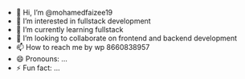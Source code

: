 - 👋 Hi, I’m @mohamedfaizee19
- 👀 I’m interested in fullstack development
- 🌱 I’m currently learning fullstack
- 💞️ I’m looking to collaborate on frontend and backend development
- 📫 How to reach me by wp 8660838957
- 😄 Pronouns: ...
- ⚡ Fun fact: ...

<!---
mohamedfaizee19/mohamedfaizee19 is a ✨ special ✨ repository because its `README.md` (this file) appears on your GitHub profile.
You can click the Preview link to take a look at your changes.
--->
